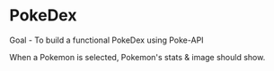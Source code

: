 # PokeDex 

Goal - To build a functional PokeDex using Poke-API 

When a Pokemon is selected, Pokemon's stats & image should show. 


